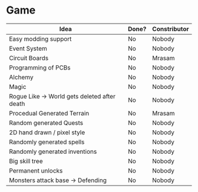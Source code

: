 # Game

Idea|Done?|Constributor
---- | ----- | ------------
Easy modding support|No|Nobody
Event System|No|Nobody
Circuit Boards|No|Mrasam
Programming of PCBs|No|Nobody
Alchemy|No|Nobody
Magic|No|Nobody
Rogue Like -> World gets deleted after death|No|Nobody
Procedual Generated Terrain|No|Mrasam
Random generated Quests|No|Nobody
2D hand drawn / pixel style|No|Nobody
Randomly generated spells|No|Nobody
Randomly generated inventions|No|Nobody
Big skill tree|No|Nobody
Permanent unlocks|No|Nobody
Monsters attack base -> Defending|No|Nobody
